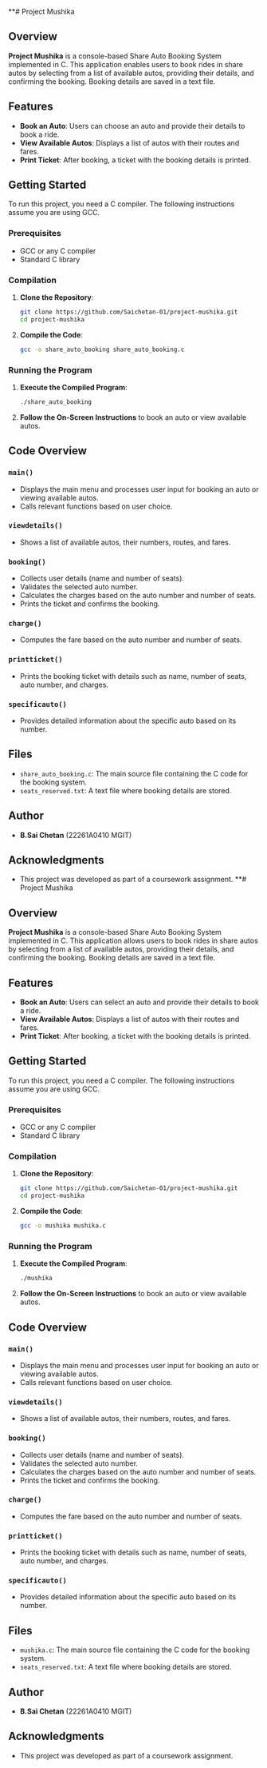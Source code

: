 **# Project Mushika

## Overview

**Project Mushika** is a console-based Share Auto Booking System implemented in C. This application enables users to book rides in share autos by selecting from a list of available autos, providing their details, and confirming the booking. Booking details are saved in a text file.

## Features

- **Book an Auto**: Users can choose an auto and provide their details to book a ride.
- **View Available Autos**: Displays a list of autos with their routes and fares.
- **Print Ticket**: After booking, a ticket with the booking details is printed.

## Getting Started

To run this project, you need a C compiler. The following instructions assume you are using GCC.

### Prerequisites

- GCC or any C compiler
- Standard C library

### Compilation

1. **Clone the Repository**:
    ```bash
    git clone https://github.com/Saichetan-01/project-mushika.git
    cd project-mushika
    ```

2. **Compile the Code**:
    ```bash
    gcc -o share_auto_booking share_auto_booking.c
    ```

### Running the Program

1. **Execute the Compiled Program**:
    ```bash
    ./share_auto_booking
    ```

2. **Follow the On-Screen Instructions** to book an auto or view available autos.

## Code Overview

### `main()`

- Displays the main menu and processes user input for booking an auto or viewing available autos.
- Calls relevant functions based on user choice.

### `viewdetails()`

- Shows a list of available autos, their numbers, routes, and fares.

### `booking()`

- Collects user details (name and number of seats).
- Validates the selected auto number.
- Calculates the charges based on the auto number and number of seats.
- Prints the ticket and confirms the booking.

### `charge()`

- Computes the fare based on the auto number and number of seats.

### `printticket()`

- Prints the booking ticket with details such as name, number of seats, auto number, and charges.

### `specificauto()`

- Provides detailed information about the specific auto based on its number.

## Files

- `share_auto_booking.c`: The main source file containing the C code for the booking system.
- `seats_reserved.txt`: A text file where booking details are stored.

## Author

- **B.Sai Chetan** (22261A0410 MGIT)

## Acknowledgments

- This project was developed as part of a coursework assignment.
**# Project Mushika

## Overview

**Project Mushika** is a console-based Share Auto Booking System implemented in C. This application allows users to book rides in share autos by selecting from a list of available autos, providing their details, and confirming the booking. Booking details are saved in a text file.

## Features

- **Book an Auto**: Users can select an auto and provide their details to book a ride.
- **View Available Autos**: Displays a list of autos with their routes and fares.
- **Print Ticket**: After booking, a ticket with the booking details is printed.

## Getting Started

To run this project, you need a C compiler. The following instructions assume you are using GCC.

### Prerequisites

- GCC or any C compiler
- Standard C library

### Compilation

1. **Clone the Repository**:
    ```bash
    git clone https://github.com/Saichetan-01/project-mushika.git
    cd project-mushika
    ```

2. **Compile the Code**:
    ```bash
    gcc -o mushika mushika.c
    ```

### Running the Program

1. **Execute the Compiled Program**:
    ```bash
    ./mushika
    ```

2. **Follow the On-Screen Instructions** to book an auto or view available autos.

## Code Overview

### `main()`

- Displays the main menu and processes user input for booking an auto or viewing available autos.
- Calls relevant functions based on user choice.

### `viewdetails()`

- Shows a list of available autos, their numbers, routes, and fares.

### `booking()`

- Collects user details (name and number of seats).
- Validates the selected auto number.
- Calculates the charges based on the auto number and number of seats.
- Prints the ticket and confirms the booking.

### `charge()`

- Computes the fare based on the auto number and number of seats.

### `printticket()`

- Prints the booking ticket with details such as name, number of seats, auto number, and charges.

### `specificauto()`

- Provides detailed information about the specific auto based on its number.

## Files

- `mushika.c`: The main source file containing the C code for the booking system.
- `seats_reserved.txt`: A text file where booking details are stored.

## Author

- **B.Sai Chetan** (22261A0410 MGIT)

## Acknowledgments

- This project was developed as part of a coursework assignment.
